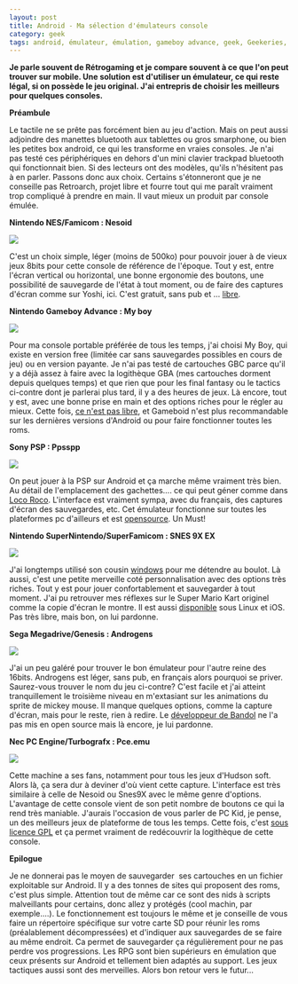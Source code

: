 ```yaml
---
layout: post
title: Android - Ma sélection d'émulateurs console
category: geek
tags: android, émulateur, émulation, gameboy advance, geek, Geekeries, jeu video, megadrive, mobile, NES, PC Engine, psp, retrogaming, SNES
---
```

**Je parle souvent de Rétrogaming et je compare souvent à ce que l'on peut trouver sur mobile. Une solution est d'utiliser un émulateur, ce qui reste légal, si on possède le jeu original. J'ai entrepris de choisir les meilleurs pour quelques consoles.**

**Préambule**

Le tactile ne se prête pas forcément bien au jeu d'action. Mais on peut aussi adjoindre des manettes bluetooth aux tablettes ou gros smarphone, ou bien les petites box android, ce qui les transforme en vraies consoles. Je n'ai pas testé ces périphériques en dehors d'un mini clavier trackpad bluetooth qui fonctionnait bien. Si des lecteurs ont des modèles, qu'ils n'hésitent pas à en parler. Passons donc aux choix. Certains s'étonneront que je ne conseille pas Retroarch, projet libre et fourre tout qui me paraît vraiment trop compliqué à prendre en main. Il vaut mieux un produit par console émulée.

**Nintendo NES/Famicom : Nesoid**

<img class="wp-image-9 size-full alignleft" src="https://cheziceman.files.wordpress.com/2017/05/1495021993117.png" />

C'est un choix simple, léger (moins de 500ko) pour pouvoir jouer à de vieux jeux 8bits pour cette console de référence de l'époque. Tout y est, entre l'écran vertical ou horizontal, une bonne ergonomie des boutons, une possibilité de sauvegarde de l'état à tout moment, ou de faire des captures d'écran comme sur Yoshi, ici. C'est gratuit, sans pub et ... <a href="https://sourceforge.net/projects/nesoid/">libre</a>.

**Nintendo Gameboy Advance : My boy**

<img class="wp-image-1 size-full alignleft" src="https://cheziceman.files.wordpress.com/2017/05/final-fantasy-tactics-advance_1495401264210.png" />

Pour ma console portable préférée de tous les temps, j'ai choisi My Boy, qui existe en version free (limitée car sans sauvegardes possibles en cours de jeu) ou en version payante. Je n'ai pas testé de cartouches GBC parce qu'il y a déjà assez à faire avec la logithèque GBA (mes cartouches dorment depuis quelques temps) et que rien que pour les final fantasy ou le tactics ci-contre dont je parlerai plus tard, il y a des heures de jeux. Là encore, tout y est, avec une bonne prise en main et des options riches pour le régler au mieux. Cette fois, <a href="https://play.google.com/store/apps/details?id=com.fastemulator.gbafree&amp;hl=en">ce n'est pas libre</a>, et Gameboid n'est plus recommandable sur les dernières versions d'Android ou pour faire fonctionner toutes les roms.

**Sony PSP : Ppsspp**

<img class="wp-image-105 size-full alignleft" src="https://cheziceman.files.wordpress.com/2017/05/screenshot_2017-05-22-19-22-48.png" />

On peut jouer à la PSP sur Android et ça marche même vraiment très bien. Au détail de l'emplacement des gachettes.... ce qui peut géner comme dans <a href="https://cheziceman.wordpress.com/2016/10/20/souvenir-de-gamer-locoroco/">Loco Roco</a>. L'interface est vraiment sympa, avec du français, des captures d'écran des sauvegardes, etc. Cet émulateur fonctionne sur toutes les plateformes pc d'ailleurs et est <a href="http://www.ppsspp.org">opensource</a>. Un Must!

**Nintendo SuperNintendo/SuperFamicom : SNES 9X EX**

<img class="wp-image-101 size-full alignleft" src="https://cheziceman.files.wordpress.com/2017/05/super-mario-kart-usa-000.png" />

J'ai longtemps utilisé son cousin <a href="http://www.snes9x.com/downloads.php">windows</a> pour me détendre au boulot. Là aussi, c'est une petite merveille coté personnalisation avec des options très riches. Tout y est pour jouer confortablement et sauvegarder à tout moment. J'ai pu retrouver mes réflexes sur le Super Mario Kart originel comme la copie d'écran le montre. Il est aussi <a href="http://www.explusalpha.com/home/snes9x-ex">disponible</a> sous Linux et iOS. Pas très libre, mais bon, on lui pardonne.

**Sega Megadrive/Genesis : Androgens**

<img class="wp-image-104 size-full alignleft" src="https://cheziceman.files.wordpress.com/2017/05/screenshot_2017-05-22-19-07-44.png" />

J'ai un peu galéré pour trouver le bon émulateur pour l'autre reine des 16bits. Androgens est léger, sans pub, en français alors pourquoi se priver. Saurez-vous trouver le nom du jeu ci-contre? C'est facile et j'ai atteint tranquillement le troisième niveau en m'extasiant sur les animations du sprite de mickey mouse. Il manque quelques options, comme la capture d'écran, mais pour le reste, rien à redire. Le <a href="https://play.google.com/store/apps/details?id=com.tizmoplay.androgens&amp;hl=fr">développeur de Bandol</a> ne l'a pas mis en open source mais là encore, je lui pardonne.

**Nec PC Engine/Turbografx : Pce.emu**

<img class="wp-image-106 size-full alignleft" src="https://cheziceman.files.wordpress.com/2017/05/screenshot_2017-05-22-19-33-49.png" />

Cette machine a ses fans, notamment pour tous les jeux d'Hudson soft. Alors là, ça sera dur à deviner d'où vient cette capture. L'interface est très similaire à celle de Nesoid ou Snes9X avec le même genre d'options. L'avantage de cette console vient de son petit nombre de boutons ce qui la rend très maniable. J'aurais l'occasion de vous parler de PC Kid, je pense, un des meilleurs jeux de plateforme de tous les temps. Cette fois, c'est <a href="http://www.explusalpha.com/home/pce-emu">sous licence GPL</a> et ça permet vraiment de redécouvrir la logithèque de cette console.

**Epilogue**

Je ne donnerai pas le moyen de sauvegarder  ses cartouches en un fichier exploitable sur Android. Il y a des tonnes de sites qui proposent des roms, c'est plus simple. Attention tout de même car ce sont des nids à scripts malveillants pour certains, donc allez y protégés (cool machin, par exemple....). Le fonctionnement est toujours le même et je conseille de vous faire un répertoire spécifique sur votre carte SD pour réunir les roms (préalablement décompressées) et d'indiquer aux sauvegardes de se faire au même endroit. Ca permet de sauvegarder ça régulièrement pour ne pas perdre vos progressions. Les RPG sont bien supérieurs en émulation que ceux présents sur Android et tellement bien adaptés au support. Les jeux tactiques aussi sont des merveilles. Alors bon retour vers le futur...

